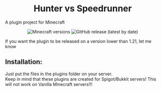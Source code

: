 <h1 align="center">Hunter vs Speedrunner</h1> 
A plugin project for Minecraft

<p align="center">
	<img src="https://img.shields.io/badge/Minecraft-1.21--1.21.7-green" alt="Minecraft versions">
	<img src="https://img.shields.io/github/v/release/FlingoDoa/CustomChat" alt="GitHub release (latest by date)">
</p>  
If you want the plugin to be released on a version lower than 1.21, let me know

## Installation:
Just put the files in the plugins folder on your server. <br>Keep in mind that these plugins are created for Spigot/Bukkit servers! This will not work on Vanilla Minecraft servers!!!
